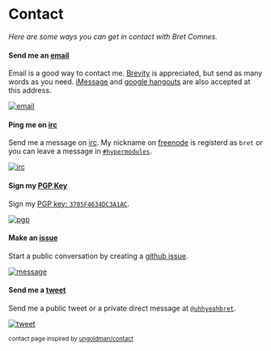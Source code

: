 
# Contact

*Here are some ways you can get in contact with Bret Comnes.*

#### <i class="fa fa-envelope"></i> Send me an [email][email-url]

Email is a good way to contact me.  [Brevity](http://five.sentenc.es/) is appreciated, but send as many words as you need.  [iMessage](https://en.wikipedia.org/wiki/IMessage) and [google hangouts](https://hangouts.google.com) are also accepted at this address.

[![email][email-img]][email-url]

[email-img]: http://img.shields.io/badge/compose-email-brightgreen.svg?style=flat-square
[email-url]: mailto:bcomnes@gmail.com

#### <i class="fa fa-commenting-o"></i> Ping me on [irc][irc-url]

Send me a message on [irc][irc-url].  My nickname on [freenode](https://freenode.net) is registerd as `bret` or you can leave a message in [`#hypermodules`][irc-url].

[![irc][irc-img]][irc-url]

[irc-img]: http://img.shields.io/badge/use-irc-brightgreen.svg?style=flat-square
[irc-url]: https://www.irccloud.com/invite?channel=%23hypermodules&hostname=irc.freenode.net&port=6697&ssl=1

#### Sign my [PGP Key](https://keybase.io/bret)

Sign my [PGP key: `3705F4634DC3A1AC`][pgp-url].

[![pgp][pgp-img]][pgp-url]

[pgp-img]: http://img.shields.io/badge/pgp-sign-green.svg?style=flat-square
[pgp-url]: https://keybase.io/bret

#### <i class="fa fa-github-alt"></i> Make an [issue][message-url]

Start a public conversation by creating a [github issue][message-url].

[![message][message-img]][message-url]

[message-img]: http://img.shields.io/badge/create-issue-green.svg?style=flat-square
[message-url]: https://github.com/bcomnes/bret.io/issues/new

#### <i class="fa fa-twitter"></i> Send me a [tweet][tweet-url]

Send me a public tweet or a private direct message at [`@uhhyeahbret`](http://twitter.com/uhhyeahbret).

[![tweet][tweet-img]][tweet-url]

[tweet-img]: http://img.shields.io/badge/send-tweet-yellow.svg?style=flat-square
[tweet-url]: https://twitter.com/intent/tweet?text=@uhhyeahbret%20

<small>contact page inspired by [ungoldman/contact](https://github.com/ungoldman/contact)</small>
